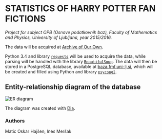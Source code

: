 # STATISTICS OF HARRY POTTER FAN FICTIONS #
*Project for subject OPB (Osnove podatkovnih baz), Faculty of Mathematics and Physics, University of Ljubljana, year 2015/2016.*

The data will be acquired at [Archive of Our Own](https://archiveofourown.org/).

Python 3.4 and library [`requests`](http://docs.python-requests.org/en/master/) will be used to acquire the data, while parsing will be handled with the library [`BeautifulSoup`](http://www.crummy.com/software/BeautifulSoup/). The data will then be stored in a PostgreSQL database, available at [baza.fmf.uni-lj.si](http://baza.fmf.uni-lj.si/), which will be created and filled using Python and library [`psycopg2`](https://pypi.python.org/pypi/psycopg2). 

## Entity-relationship diagram of the database ##

![ER diagram](https://bytebucket.org/Emayla/fan-fiction-stats/raw/cfd7418b3df45a89a28b99b4ce6b3221204fbbf1/er-diagram/ERdiagram.png "ER diagram")

The diagram was created with [Dia](http://dia-installer.de/).

### Authors ###
Matic Oskar Hajšen, Ines Meršak